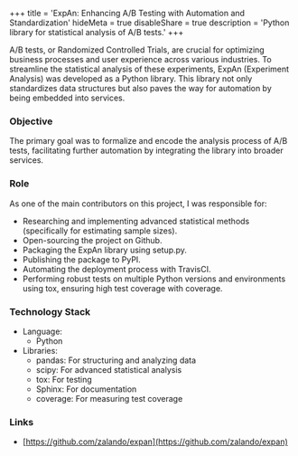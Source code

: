 +++
title = 'ExpAn: Enhancing A/B Testing with Automation and Standardization'
hideMeta = true
disableShare = true
description = 'Python library for statistical analysis of A/B tests.'
+++


A/B tests, or Randomized Controlled Trials, are crucial for optimizing business processes and user experience across various industries. To streamline the statistical analysis of these experiments, ExpAn (Experiment Analysis) was developed as a Python library. This library not only standardizes data structures but also paves the way for automation by being embedded into services.

### Objective

The primary goal was to formalize and encode the analysis process of A/B tests, facilitating further automation by integrating the library into broader services.

### Role 

As one of the main contributors on this project, I was responsible for:  
- Researching and implementing advanced statistical methods (specifically for estimating sample sizes).
- Open-sourcing the project on Github.
- Packaging the ExpAn library using setup.py.
- Publishing the package to PyPI.
- Automating the deployment process with TravisCI.
- Performing robust tests on multiple Python versions and environments using tox, ensuring high test coverage with coverage.

### Technology Stack  

- Language: 
  - Python  
- Libraries:
  - pandas: For structuring and analyzing data
  - scipy: For advanced statistical analysis
  - tox: For testing
  - Sphinx: For documentation
  - coverage: For measuring test coverage

### Links  

- [https://github.com/zalando/expan](https://github.com/zalando/expan)
